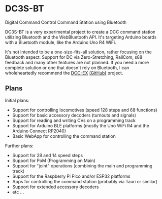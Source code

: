 # DC3S-BT

Digital Command Control Command Station using Bluetooth

DC3S-BT is a very experimental project to create a DCC command station utilizing Bluetooth and the WebBluetooth API.
It's targeting Arduino boards with a Bluetooth module, like the Arduino Uno R4 WiFi.

It's not intended to be a one-size-fits-all solution, rather focusing on the Bluetooth aspect.
Support for DC via Zero-Stretching, RailCom, s88 feedback and many other features are not planned.
If you need a more complete solution or one that doesn't rely on Bluetooth, I can wholeheartedly recommend the [DCC-EX](https://dcc-ex.com/) [(GitHub)](https://github.com/DCC-EX/CommandStation-EX) project.

## Plans

Initial plans:

- Support for controlling locomotives (speed 128 steps and 68 functions)
- Support for basic accessory decoders (turnouts and signals)
- Support for reading and writing CVs on a programming track
- Support for Arduino BLE platforms (mostly the Uno WiFi R4 and the Arduino Connect RP2040)
- Basic WebApp for controlling the command station

Further plans:

- Support for 28 and 14 speed steps
- Support for PoM (Programming on Main)
- Support for "joint" operations (combining the main and programming track)
- Support for the Raspberry Pi Pico and/or ESP32 platforms
- Apps for controlling the command station (probably via Tauri or similar)
- Support for extended accessory decoders
- etc ...
